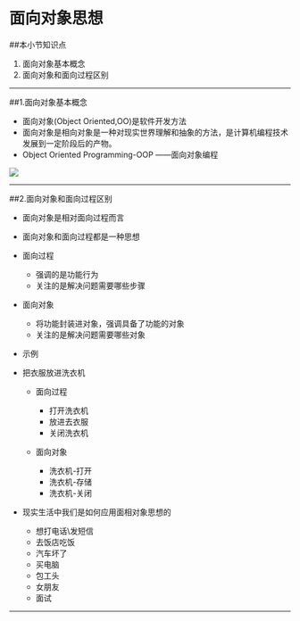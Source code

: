 # 面向对象思想
##本小节知识点
1. 面向对象基本概念
2. 面向对象和面向过程区别

---

##1.面向对象基本概念
- 面向对象(Object Oriented,OO)是软件开发方法
- 面向对象是相向对象是一种对现实世界理解和抽象的方法，是计算机编程技术发展到一定阶段后的产物。
- Object Oriented Programming-OOP ——面向对象编程

![](http://7xj0kx.com1.z0.glb.clouddn.com/mxdxkf.png)

---

##2.面向对象和面向过程区别
-   面向对象是相对面向过程而言
- 面向对象和面向过程都是一种思想
- 面向过程
    + 强调的是功能行为
    + 关注的是解决问题需要哪些步骤
- 面向对象
    + 将功能封装进对象，强调具备了功能的对象
    + 关注的是解决问题需要哪些对象

- 示例
- 把衣服放进洗衣机
    + 面向过程
        * 打开洗衣机
        * 放进去衣服
        * 关闭洗衣机

    + 面向对象
        * 洗衣机-打开
        * 洗衣机-存储
        * 洗衣机-关闭

- 现实生活中我们是如何应用面相对象思想的
    + 想打电话\发短信
    + 去饭店吃饭
    + 汽车坏了
    + 买电脑
    + 包工头
    + 女朋友
    + 面试

---
